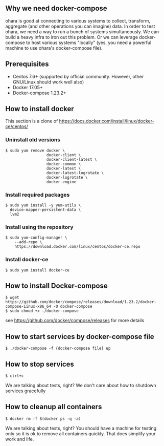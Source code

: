 ## Why we need docker-compose

ohara is good at connecting to various systems to collect, transform, aggregate (and other operations you can imagine)
data. In order to test ohara, we need a way to run a bunch of systems simultaneously. We can build a heavy infra
to iron out this problem. Or we can leverage docker-compose to host various systems "locally" (yes, you need a powerful
machine to use ohara's docker-compose file).  

## Prerequisites

* Centos 7.6+ (supported by official community. However, other GNU/Linux should work well also)
* Docker 17.05+
* Docker-compose 1.23.2+

## How to install docker

This section is a clone of https://docs.docker.com/install/linux/docker-ce/centos/

### Uninstall old versions
```
$ sudo yum remove docker \
                  docker-client \
                  docker-client-latest \
                  docker-common \
                  docker-latest \
                  docker-latest-logrotate \
                  docker-logrotate \
                  docker-engine
```
### Install required packages
```
$ sudo yum install -y yum-utils \
  device-mapper-persistent-data \
  lvm2
```
### Install using the repository
```
$ sudo yum-config-manager \
    --add-repo \
    https://download.docker.com/linux/centos/docker-ce.repo
```
### Install docker-ce
```
$ sudo yum install docker-ce
```

## How to install Docker-compose
```
$ wget https://github.com/docker/compose/releases/download/1.23.2/docker-compose-Linux-x86_64 -O docker-compose
$ sudo chmod +x ./docker-compose
```
see https://github.com/docker/compose/releases for more details

## How to start services by docker-compose file
```
$ ./docker-compose -f {docker-compose file} up
```

## How to stop services
```
$ ctrl+c
```
We are talking about tests, right? We don't care about how to shutdown services gracefully

## How to cleanup all containers
```
$ docker rm -f $(docker ps -q -a)
```
We are talking about tests, right? You should have a machine for testing only so it is ok to remove all containers quickly.
That does simplify your work and life.